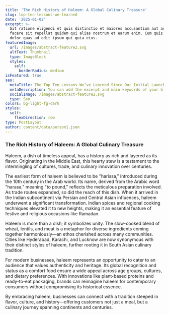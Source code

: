 ```yaml
---
title: 'The Rich History of Haleem: A Global Culinary Treasure'
slug: top-ten-lessons-we-learned
date: '2025-01-02'
excerpt: >-
  Sit ratione eligendi et quis distinctio et maiores accusantium aut accusamus
  facere sit repellat quidem qui alias nostrum et earum enim. Cum quis sint eos
  dolor quas ad odit ipsum qui quia eius.
featuredImage:
  url: /images/abstract-feature2.svg
  altText: Thumbnail
  type: ImageBlock
  styles:
    self:
      borderRadius: medium
isFeatured: true
seo:
  metaTitle: The Top Ten Lessons We’ve Learned Since Our Initial Launch
  metaDescription: You can add the excerpt and main keywords of your blog post here.
  socialImage: /images/abstract-feature2.svg
  type: Seo
colors: bg-light-fg-dark
styles:
  self:
    flexDirection: row
type: PostLayout
author: content/data/person1.json
---
```

### **The Rich History of Haleem: A Global Culinary Treasure**

Haleem, a dish of timeless appeal, has a history as rich and layered as its flavor. Originating in the Middle East, this hearty stew is a testament to the intermingling of cultures, trade, and culinary innovation over centuries.

The earliest form of haleem is believed to be "harissa," introduced during the 10th century in the Arab world. Its name, derived from the Arabic word "harasa," meaning "to pound," reflects the meticulous preparation involved. As trade routes expanded, so did the reach of this dish. When it arrived in the Indian subcontinent via Persian and Central Asian influences, haleem underwent a significant transformation. Indian spices and regional cooking techniques elevated it to new heights, making it an essential feature of festive and religious occasions like Ramadan.

Haleem is more than a dish; it symbolizes unity. The slow-cooked blend of wheat, lentils, and meat is a metaphor for diverse ingredients coming together harmoniously—an ethos cherished across many communities. Cities like Hyderabad, Karachi, and Lucknow are now synonymous with their distinct styles of haleem, further rooting it in South Asian culinary tradition.

For modern businesses, haleem represents an opportunity to cater to an audience that values authenticity and heritage. Its global recognition and status as a comfort food ensure a wide appeal across age groups, cultures, and dietary preferences. With innovations like plant-based proteins and ready-to-eat packaging, brands can reimagine haleem for contemporary consumers without compromising its historical essence.

By embracing haleem, businesses can connect with a tradition steeped in flavor, culture, and history—offering customers not just a meal, but a culinary journey spanning continents and centuries.



